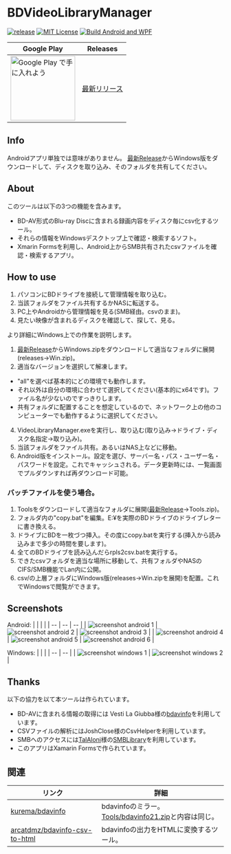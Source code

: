 # BDVideoLibraryManager
[![release](https://img.shields.io/github/v/release/kurema/BDVideoLibraryManager)](https://github.com/kurema/BDVideoLibraryManager/releases/latest)
[![MIT License](http://img.shields.io/badge/license-MIT-brightgreen.svg)](LICENSE)
[![Build Android and WPF](https://github.com/kurema/BDVideoLibraryManager/actions/workflows/build.yml/badge.svg)](https://github.com/kurema/BDVideoLibraryManager/actions/workflows/build.yml)

| Google Play | Releases |
| -- | -- |
| <a href='https://play.google.com/store/apps/details?id=com.github.kurema.BDVideoLibraryManager&utm_source=github&utm_campaign=GitHub_Readme&pcampaignid=pcampaignidMKT-Other-global-all-co-prtnr-py-PartBadge-Mar2515-1'><img alt='Google Play で手に入れよう' src='https://play.google.com/intl/ja/badges/static/images/badges/ja_badge_web_generic.png' style='width:150px;'/></a> | [最新リリース](https://github.com/kurema/BDVideoLibraryManager/releases/latest) |

## Info
Androidアプリ単独では意味がありません。
[最新Release](https://github.com/kurema/BDVideoLibraryManager/releases/latest)からWindows版をダウンロードして、ディスクを取り込み、そのフォルダを共有してください。

## About
このツールは以下の3つの機能を含みます。
* BD-AV形式のBlu-ray Discに含まれる録画内容をディスク毎にcsv化するツール。
* それらの情報をWindowsデスクトップ上で確認・検索するソフト。
* Xmarin Formsを利用し、Android上からSMB共有されたcsvファイルを確認・検索するアプリ。

## How to use
1. パソコンにBDドライブを接続して管理情報を取り込む。
2. 当該フォルダをファイル共有するかNASに転送する。
3. PC上やAndroidから管理情報を見る(SMB経由。csvのまま)。
4. 見たい映像が含まれるディスクを確認して、探して、見る。

より詳細にWindows上での作業を説明します。

1. [最新Release](https://github.com/kurema/BDVideoLibraryManager/releases/latest)からWindows.zipをダウンロードして適当なフォルダに展開(releases→Win.zip)。
2. 適当なバージョンを選択して解凍します。
  * "all"を選べば基本的にどの環境でも動作します。
  * それ以外は自分の環境に合わせて選択してください(基本的にx64です)。ファイル名が少ないのですっきりします。
  * 共有フォルダに配置することを想定しているので、ネットワーク上の他のコンピューターでも動作するように選択してください。
4. VideoLibraryManager.exeを実行し、取り込む(取り込み→ドライブ・ディスク名指定→取り込み)。
5. 当該フォルダをファイル共有。あるいはNAS上などに移動。
6. Android版をインストール。設定を選び、サーバー名・パス・ユーザー名・パスワードを設定。これでキャッシュされる。データ更新時には、一覧画面でプルダウンすれば再ダウンロード可能。

### バッチファイルを使う場合。

1. Toolsをダウンロードして適当なフォルダに展開([最新Release](https://github.com/kurema/BDVideoLibraryManager/releases/latest)→Tools.zip)。
2. フォルダ内の"copy.bat"を編集。E:¥を実際のBDドライブのドライブレターに書き換える。
3. ドライブにBDを一枚づつ挿入。その度にcopy.batを実行する(挿入から読み込みまで多少の時間を要します)。
4. 全てのBDドライブを読み込んだらrpls2csv.batを実行する。
5. できたcsvフォルダを適当な場所に移動して、共有フォルダやNASのCIFS/SMB機能でLan内に公開。
6. csv/の上層フォルダにWindows版(releases→Win.zipを展開)を配置。これでWindowsで閲覧ができます。

## Screenshots
Android:
| | | |
| -- | -- | -- |
| ![screenshot android 1](res/screenshot/01.png) | ![screenshot android 2](res/screenshot/tutorial03.png) | ![screenshot android 3](res/screenshot/07.png) |
| ![screenshot android 4](res/screenshot/04.png) | ![screenshot android 5](res/screenshot/05.png) | ![screenshot android 6](res/screenshot/06.png) |

Windows:
| | |
| -- | -- |
| ![screenshot windows 1](res/screenshot/desktop01.png) | ![screenshot windows 2](res/screenshot/desktop02.png) |


## Thanks
以下の協力を以て本ツールは作られています。
* BD-AVに含まれる情報の取得には Vesti La Giubba様の[bdavinfo](https://web.archive.org/web/20170429155508/http://saysaysay.net/bdavtool/bdavinfo)を利用しています。
* CSVファイルの解析にはJoshClose様のCsvHelperを利用しています。
* SMBへのアクセスには[TalAloni](https://github.com/TalAloni/)様の[SMBLibrary](https://github.com/TalAloni/SMBLibrary)を利用しています。
* このアプリはXamarin Formsで作られています。

## 関連
| リンク | 詳細 |
| -- | -- |
| [kurema/bdavinfo](https://github.com/kurema/bdavinfo) | bdavinfoのミラー。[Tools/bdavinfo21.zip](Tools/bdavinfo21.zip)と内容は同じ。 |
| [arcatdmz/bdavinfo-csv-to-html](https://github.com/arcatdmz/bdavinfo-csv-to-html) | bdavinfoの出力をHTMLに変換するツール。 |
